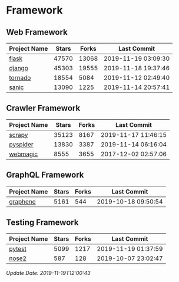 # Framework

## Web Framework

| Project Name | Stars | Forks | Last Commit |
| ------------ | ----- | ----- | ----------- |
| [flask](https://github.com/pallets/flask) | 47570 | 13068 | 2019-11-19 03:09:30 |
| [django](https://github.com/django/django) | 45303 | 19555 | 2019-11-18 19:37:46 |
| [tornado](https://github.com/tornadoweb/tornado) | 18554 | 5084 | 2019-11-12 02:49:40 |
| [sanic](https://github.com/huge-success/sanic) | 13090 | 1225 | 2019-11-14 20:57:41 |

## Crawler Framework

| Project Name | Stars | Forks | Last Commit |
| ------------ | ----- | ----- | ----------- |
| [scrapy](https://github.com/scrapy/scrapy) | 35123 | 8167 | 2019-11-17 11:46:15 |
| [pyspider](https://github.com/binux/pyspider) | 13830 | 3387 | 2019-11-14 06:16:04 |
| [webmagic](https://github.com/code4craft/webmagic) | 8555 | 3655 | 2017-12-02 02:57:06 |

## GraphQL Framework

| Project Name | Stars | Forks | Last Commit |
| ------------ | ----- | ----- | ----------- |
| [graphene](https://github.com/graphql-python/graphene) | 5161 | 544 | 2019-10-18 09:50:54 |

## Testing Framework

| Project Name | Stars | Forks | Last Commit |
| ------------ | ----- | ----- | ----------- |
| [pytest](https://github.com/pytest-dev/pytest) | 5099 | 1217 | 2019-11-19 01:37:59 |
| [nose2](https://github.com/nose-devs/nose2) | 587 | 128 | 2019-10-07 23:02:47 |

*Update Date: 2019-11-19T12:00:43*